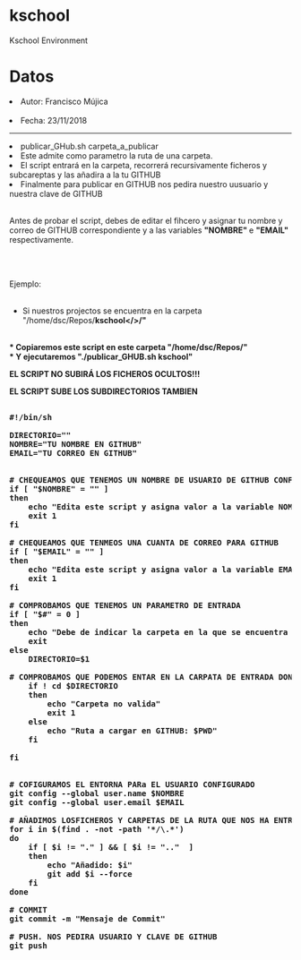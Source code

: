 # kschool
Kschool Environment

# Datos

<li>Autor:	Francisco Mújica</li>
<br>
<li>Fecha:	23/11/2018</li>

<hr>

<li>publicar_GHub.sh carpeta_a_publicar


<li>Este admite como parametro la ruta de una carpeta.

<li>El script entrará en la carpeta, recorrerá recursivamente ficheros y subcareptas y las añadira a la tu GITHUB

<li>Finalmente para publicar en GITHUB nos pedira nuestro uusuario y nuestra clave de GITHUB

<br>
<br>

Antes de probar el script, debes de editar el fihcero y asignar tu nombre y correo de GITHUB correspondiente y a las variables <b>"NOMBRE" </b> e <b>"EMAIL"</b> respectivamente.

<br>
<br>

Ejemplo:

<br>

* Si nuestros projectos se encuentra en la carpeta "/home/dsc/Repos/<b>kschool</>/"
<br>
* Copiaremos este script en este carpeta <b>"/home/dsc/Repos/"</b>
<br>
* Y ejecutaremos <b>"./publicar_GHUB.sh kschool"</b>
<br>

EL SCRIPT NO SUBIRÁ LOS FICHEROS OCULTOS!!!

EL SCRIPT SUBE LOS SUBDIRECTORIOS TAMBIEN

<pre>

#!/bin/sh

DIRECTORIO=""
NOMBRE="TU NOMBRE EN GITHUB"
EMAIL="TU CORREO EN GITHUB"


# CHEQUEAMOS QUE TENEMOS UN NOMBRE DE USUARIO DE GITHUB CONFIGURADO
if [ "$NOMBRE" = "" ]
then
 	echo "Edita este script y asigna valor a la variable NOMBRE con tu nombre en GITHUB"
	exit 1
fi

# CHEQUEAMOS QUE TENMEOS UNA CUANTA DE CORREO PARA GITHUB
if [ "$EMAIL" = "" ]
then
 	echo "Edita este script y asigna valor a la variable EMAIL con tu correo en GITHUB"
	exit 1
fi

# COMPROBAMOS QUE TENEMOS UN PARAMETRO DE ENTRADA
if [ "$#" = 0 ] 
then
	echo "Debe de indicar la carpeta en la que se encuentra el projecto a publicar"
	exit
else
  	DIRECTORIO=$1

# COMPROBAMOS QUE PODEMOS ENTAR EN LA CARPATA DE ENTRADA DONDE ESTA NUESTRO PROYECTO
	if ! cd $DIRECTORIO
	then
		echo "Carpeta no valida"
		exit 1  
	else 
		echo "Ruta a cargar en GITHUB: $PWD"
	fi

fi


# COFIGURAMOS EL ENTORNA PARa EL USUARIO CONFIGURADO
git config --global user.name $NOMBRE
git config --global user.email $EMAIL

# AÑADIMOS LOSFICHEROS Y CARPETAS DE LA RUTA QUE NOS HA ENTRADO COMO PARAMETRO
for i in $(find . -not -path '*/\.*')
do
	if [ $i != "." ] && [ $i != ".."  ]
	then
		echo "Añadido: $i"
		git add $i --force
	fi
done

# COMMIT
git commit -m "Mensaje de Commit"

# PUSH. NOS PEDIRA USUARIO Y CLAVE DE GITHUB
git push

</pre>






